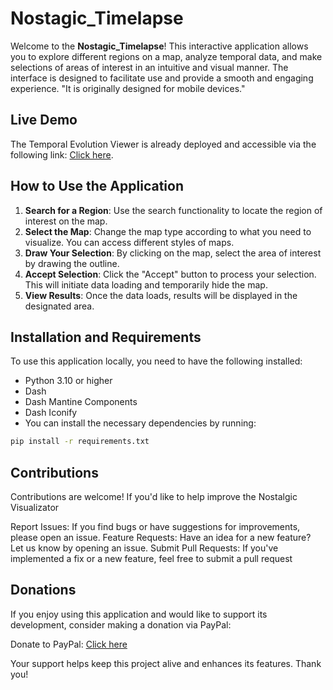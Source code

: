 # Nostagic_Timelapse

Welcome to the **Nostagic_Timelapse**! This interactive application allows you to explore different regions on a map, analyze temporal data, and make selections of areas of interest in an intuitive and visual manner. The interface is designed to facilitate use and provide a smooth and engaging experience.
"It is originally designed for mobile devices."

## Live Demo

The Temporal Evolution Viewer is already deployed and accessible via the following link: [Click here](https://nostalgicvisualizator.ey.r.appspot.com/).


## How to Use the Application

1. **Search for a Region**: Use the search functionality to locate the region of interest on the map.
2. **Select the Map**: Change the map type according to what you need to visualize. You can access different styles of maps.
3. **Draw Your Selection**: By clicking on the map, select the area of interest by drawing the outline.
4. **Accept Selection**: Click the "Accept" button to process your selection. This will initiate data loading and temporarily hide the map.
5. **View Results**: Once the data loads, results will be displayed in the designated area.

## Installation and Requirements

To use this application locally, you need to have the following installed:

- Python 3.10 or higher
- Dash
- Dash Mantine Components
- Dash Iconify
- You can install the necessary dependencies by running:

```bash
pip install -r requirements.txt
```
## Contributions

Contributions are welcome! If you'd like to help improve the Nostalgic Visualizator

Report Issues: If you find bugs or have suggestions for improvements, please open an issue.
Feature Requests: Have an idea for a new feature? Let us know by opening an issue.
Submit Pull Requests: If you've implemented a fix or a new feature, feel free to submit a pull request

## Donations 

If you enjoy using this application and would like to support its development, consider making a donation via PayPal:

Donate to PayPal: [Click here](https://www.paypal.com/donate/?hosted_button_id=L75TT6RVPHZV4)

Your support helps keep this project alive and enhances its features. Thank you!